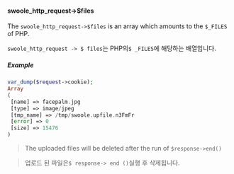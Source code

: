 

#### swoole_http_request->$files

The `swoole_http_request->$files` is an array which amounts to the `$_FILES` of PHP.

`swoole_http_request -> $ files`는 PHP의`$ _FILES`에 해당하는 배열입니다.

##### Example

```php
var_dump($request->cookie);
Array
(
 [name] => facepalm.jpg
 [type] => image/jpeg
 [tmp_name] => /tmp/swoole.upfile.n3FmFr
 [error] => 0
 [size] => 15476
)
```
> The uploaded files will be deleted after the run of `$response->end()`

> 업로드 된 파일은`$ response-> end ()`실행 후 삭제됩니다.